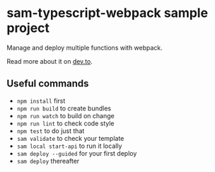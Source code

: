 # sam-typescript-webpack sample project

Manage and deploy multiple functions with webpack.

Read more about it on [dev.to](https://dev.to/elthrasher/managing-multiple-functions-with-aws-sam-and-webpack-1581).

## Useful commands

* `npm install` first
* `npm run build` to create bundles
* `npm run watch` to build on change
* `npm run lint` to check code style
* `npm test` to do just that
* `sam validate` to check your template
* `sam local start-api` to run it locally
* `sam deploy --guided` for your first deploy
* `sam deploy` thereafter
